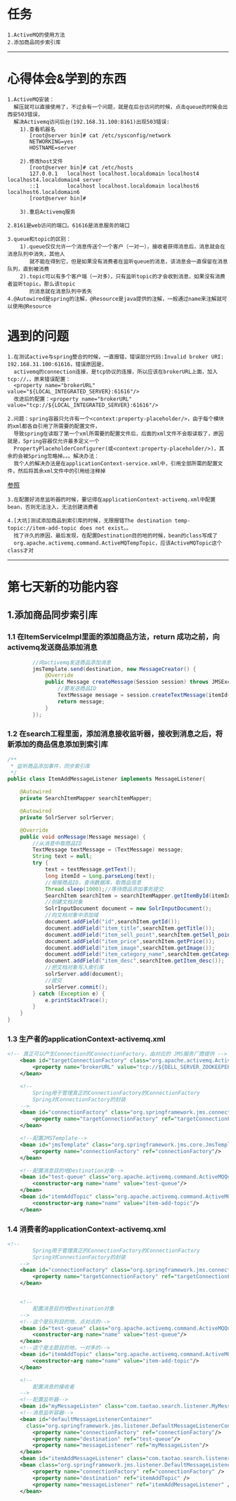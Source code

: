 # 任务
	1.ActiveMQ的使用方法
	2.添加商品同步索引库
		
------

# 心得体会&学到的东西
	1.ActiveMQ安装：
	  解压就可以直接使用了，不过会有一个问题，就是在后台访问的时候，点击queue的时候会出西安503错误，
	  解决Activemq访问后台(192.168.31.100:8161)出现503错误:
		1).查看机器名
		   [root@server bin]# cat /etc/sysconfig/network
		   NETWORKING=yes
		   HOSTNAME=server

		2).修改host文件
		   [root@server bin]# cat /etc/hosts
		   127.0.0.1   localhost localhost.localdomain localhost4 localhost4.localdomain4 server
		   ::1         localhost localhost.localdomain localhost6 localhost6.localdomain6
		   [root@server bin]# 

		3).重启Activemq服务
		
	2.8161是web访问的端口。61616是消息服务的端口
	
	3.queue和topic的区别：
		1).queue仅仅允许一个消息传送个一个客户（一对一），接收者获得消息后，消息就会在消息队列中消失，其他人
		   就不能在得到它，但是如果没有消费者在监听queue的消息，该消息会一直保留在消息队列，直到被消费
		2).topic可以有多个客户端（一对多），只有监听topic的才会收到消息，如果没有消费者监听topic，那么该topic
		   的消息就在消息队列中丢失
	4.@Autowired是spring的注解，@Resource是java提供的注解，一般通过name来注解就可以使用@Resource
	
# 遇到的问题
	1.在测试active与spring整合的时候，一直报错，错误部分代码:Invalid broker URI: 192.168.31.100:61616，错误原因是，
	  activemq的connection连接，是tcp协议的连接，所以应该在brokerURL上面，加入tcp://，，原来错误配置：
	  <property name="brokerURL" value="${LOCAL_INTEGRATED_SERVER}:61616"/>
	  改进后的配置：<property name="brokerURL" value="tcp://${LOCAL_INTEGRATED_SERVER}:61616"/>
	
	2.问题：spring容器只允许有一个<context:property-placeholder/>，由于每个模块的xml都各自引用了所需要的配置文件，
	  导致spring在读取了第一个xml所需要的配置文件后，后面的xml文件不会取读取了，原因就是，Spring容器仅允许最多定义一个
	  PropertyPlaceholderConfigurer(或<context:property-placeholder/>)，其余的会被Spring忽略掉。。。解决办法：
	  我个人的解决办法是在applicationContext-service.xml中，引用全部所需的配置文件，然后将其余xml文件中的引用给注释掉
[参照](http://blog.csdn.net/a12458/article/details/52506649)

	3.在配置好消息监听器的时候，要记得在applicationContext-activemq.xml中配置bean，否则无法注入，无法创建消费者

	4.[大坑]测试添加商品到索引库的时候，无限报错The destination temp-topic://item-add-topic does not exist。。
	  找了许久的原因，最后发现，在配置Destination目的地的时候，bean的class写成了
	  org.apache.activemq.command.ActiveMQTempTopic，应该ActiveMQTopic这个class才对
	
----

第七天新的功能内容
=====
##  1.添加商品同步索引库
### 1.1 在ItemServiceImpl里面的添加商品方法，return 成功之前，向activemq发送商品添加消息
```java
        //向activemq发送商品添加消息
        jmsTemplate.send(destination, new MessageCreator() {
            @Override
            public Message createMessage(Session session) throws JMSException {
                //要发送商品ID
                TextMessage message = session.createTextMessage(itemId+"");
                return message;
            }
        });
```
### 1.2 在search工程里面，添加消息接收监听器，接收到消息之后，将新添加的商品信息添加到索引库
```java
/**
 * 监听商品添加事件，同步索引库
 */
public class ItemAddMessageListener implements MessageListener{

    @Autowired
    private SearchItemMapper searchItemMapper;

    @Autowired
    private SolrServer solrServer;

    @Override
    public void onMessage(Message message) {
        //从消息中取商品ID
        TextMessage textMessage = (TextMessage) message;
        String text = null;
        try {
            text = textMessage.getText();
            long itemId = Long.parseLong(text);
            //根据商品ID，查询数据库，取商品信息
            Thread.sleep(1000);//等待商品添加事务提交
            SearchItem searchItem = searchItemMapper.getItemById(itemId);
            //创建文档对象
            SolrInputDocument document = new SolrInputDocument();
            //向文档对象中添加域
            document.addField("id",searchItem.getId());
            document.addField("item_title",searchItem.getTitle());
            document.addField("item_sell_point",searchItem.getSell_point());
            document.addField("item_price",searchItem.getPrice());
            document.addField("item_image",searchItem.getImage());
            document.addField("item_category_name",searchItem.getCategory_name());
            document.addField("item_desc",searchItem.getItem_desc());
            //把文档对象写入索引库
            solrServer.add(document);
            //提交
            solrServer.commit();
        } catch (Exception e) {
            e.printStackTrace();
        }
    }
}
```
### 1.3 生产者的applicationContext-activemq.xml
```xml
<!-- 真正可以产生Connection的ConnectionFactory，由对应的 JMS服务厂商提供 -->
    <bean id="targetConnectionFactory" class="org.apache.activemq.ActiveMQConnectionFactory">
        <property name="brokerURL" value="tcp://${DELL_SERVER_ZOOKEEPER}:61616"/>
    </bean>

    <!--
        Spring用于管理真正的ConnectionFactory的ConnectionFactory
        Spring对ConnectionFactory的封装
    -->
    <bean id="connectionFactory" class="org.springframework.jms.connection.SingleConnectionFactory">
        <property name="targetConnectionFactory" ref="targetConnectionFactory"/>
    </bean>

    <!--配置JMSTemplate-->
    <bean id="jmsTemplate" class="org.springframework.jms.core.JmsTemplate">
        <property name="connectionFactory" ref="connectionFactory"/>
    </bean>

    <!--配置消息目的地Destination对象-->
    <bean id="test-queue" class="org.apache.activemq.command.ActiveMQQueue">
        <constructor-arg name="name" value="test-queue"/>
    </bean>
    <bean id="itemAddTopic" class="org.apache.activemq.command.ActiveMQTopic">
        <constructor-arg name="name" value="item-add-topic"/>
    </bean>
```
### 1.4 消费者的applicationContext-activemq.xml
```xml
<!--
        Spring用于管理真正的ConnectionFactory的ConnectionFactory
        Spring对ConnectionFactory的封装
    -->
    <bean id="connectionFactory" class="org.springframework.jms.connection.SingleConnectionFactory">
        <property name="targetConnectionFactory" ref="targetConnectionFactory"/>
    </bean>


    <!--
        配置消息目的地Destination对象
    -->
    <!--这个是队列目的地，点对点的-->
    <bean id="test-queue" class="org.apache.activemq.command.ActiveMQQueue">
        <constructor-arg name="name" value="test-queue"/>
    </bean>
    <!--这个是主题目的地，一对多的-->
    <bean id="itemAddTopic" class="org.apache.activemq.command.ActiveMQTopic">
        <constructor-arg name="name" value="item-add-topic"/>
    </bean>

    <!--
        配置消息的接收者
    -->
    <!--配置监听器-->
    <bean id="myMessageListen" class="com.taotao.search.listener.MyMessageListener"/>
    <!--消息监听容器-->
    <bean id="defaultMessageListenerContainer" 
	  class="org.springframework.jms.listener.DefaultMessageListenerContainer">
        <property name="connectionFactory" ref="connectionFactory"/>
        <property name="destination" ref="test-queue"/>
        <property name="messageListener" ref="myMessageListen"/>
    </bean>
    <bean id="itemAddMessageListener" class="com.taotao.search.listener.ItemAddMessageListener"/>
    <bean class="org.springframework.jms.listener.DefaultMessageListenerContainer">
        <property name="connectionFactory" ref="connectionFactory" />
        <property name="destination" ref="itemAddTopic" />
        <property name="messageListener" ref="itemAddMessageListener" />
    </bean>
```
